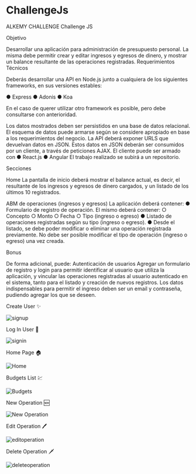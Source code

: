 # ChallengeJs
ALKEMY CHALLENGE
Challenge JS

Objetivo

Desarrollar una aplicación para administración de presupuesto personal. La misma debe
permitir crear y editar ingresos y egresos de dinero, y mostrar un balance resultante de las
operaciones registradas.
Requerimientos Técnicos

Deberás desarrollar una API en Node.js junto a cualquiera de los siguientes frameworks, en
sus versiones estables:

● Express
● Adonis
● Koa

En el caso de querer utilizar otro framework es posible, pero debe consultarse con
anterioridad.

Los datos mostrados deben ser persistidos en una base de datos relacional. El esquema de
datos puede armarse según se considere apropiado en base a los requerimientos del
negocio. La API deberá exponer URLS que devuelvan datos en JSON.
Estos datos en JSON deberán ser consumidos por un cliente, a través de peticiones AJAX. El
cliente puede ser armado con
● React.js
● Angular
El trabajo realizado se subirá a un repositorio.

Secciones

Home
La pantalla de inicio deberá mostrar el balance actual, es decir, el resultante de los ingresos y
egresos de dinero cargados, y un listado de los últimos 10 registrados.

ABM de operaciones (ingresos y egresos)
La aplicación deberá contener:
● Formulario de registro de operación. El mismo deberá contener:
○ Concepto
○ Monto
○ Fecha
○ Tipo (ingreso o egreso)
● Listado de operaciones registradas según su tipo (ingreso o egreso).
● Desde el listado, se debe poder modificar o eliminar una operación registrada
previamente. No debe ser posible modificar el tipo de operación (ingreso o egreso)
una vez creada.

Bonus

De forma adicional, puede:
Autenticación de usuarios
Agregar un formulario de registro y login para permitir identificar al usuario que utiliza la
aplicación, y vincular las operaciones registradas al usuario autenticado en el sistema, tanto
para el listado y creación de nuevos registros. Los datos indispensables para permitir el
ingreso deben ser un email y contraseña, pudiendo agregar los que se deseen.

Create User ✨

![signup](https://user-images.githubusercontent.com/61124379/116796086-38de7080-aab0-11eb-8cea-fc41ea96f314.png)

Log In User :rocket:

![signin](https://user-images.githubusercontent.com/61124379/116796079-28c69100-aab0-11eb-8c8b-f1af3bf34b67.png)

Home Page 🏠

![Home](https://user-images.githubusercontent.com/61124379/116796089-3d0a8e00-aab0-11eb-8823-f097f16ad211.png)

Budgets List 💹

![Budgets](https://user-images.githubusercontent.com/61124379/116796090-41cf4200-aab0-11eb-845c-889d36be83d8.png)

New Operation 🆕

![New Operation](https://user-images.githubusercontent.com/61124379/116796095-4b58aa00-aab0-11eb-9351-49340c23362c.png)

Edit Operation 🖊️

![editoperation](https://user-images.githubusercontent.com/61124379/116796091-44ca3280-aab0-11eb-9a73-77600f249a5f.png)

Delete Operation 🗡️

![deleteoperation](https://user-images.githubusercontent.com/61124379/116796093-47c52300-aab0-11eb-8cd5-0eb39278f31b.png)




